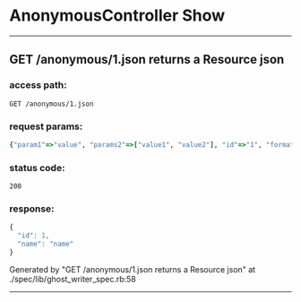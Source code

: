 # AnonymousController Show

--------------------------------


## GET /anonymous/1.json returns a Resource json

### access path:
```
GET /anonymous/1.json
```

### request params:
```ruby
{"param1"=>"value", "params2"=>["value1", "value2"], "id"=>"1", "format"=>"json"}
```

### status code:
```
200
```

### response:
```javascript
{
  "id": 1,
  "name": "name"
}
```

Generated by "GET /anonymous/1.json returns a Resource json" at ./spec/lib/ghost_writer_spec.rb:58

--------------------------------


